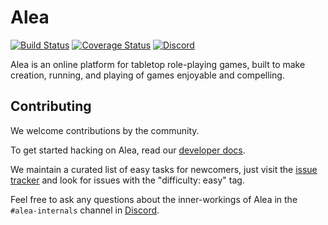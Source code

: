 # Alea

[![Build Status](https://travis-ci.org/jsonnull/aleamancer.svg?branch=master)](https://travis-ci.org/jsonnull/aleamancer)
[![Coverage Status](https://coveralls.io/repos/github/jsonnull/aleamancer/badge.svg?branch=master)](https://coveralls.io/github/jsonnull/aleamancer?branch=master)
[![Discord](https://img.shields.io/badge/discord-%23aleamancer-blue.svg)](https://discord.gg/nA76N9d)

Alea is an online platform for tabletop role-playing games, built to make
creation, running, and playing of games enjoyable and compelling.

## Contributing

We welcome contributions by the community.

To get started hacking on Alea, read our [developer
docs](docs/development.md).

We maintain a curated list of easy tasks for newcomers, just visit the [issue
tracker](https://github.com/jsonnull/aleamancer/issues) and look for issues
with the "difficulty: easy" tag.

Feel free to ask any questions about the inner-workings of Alea in the
`#alea-internals` channel in [Discord](https://discord.gg/nA76N9d).
